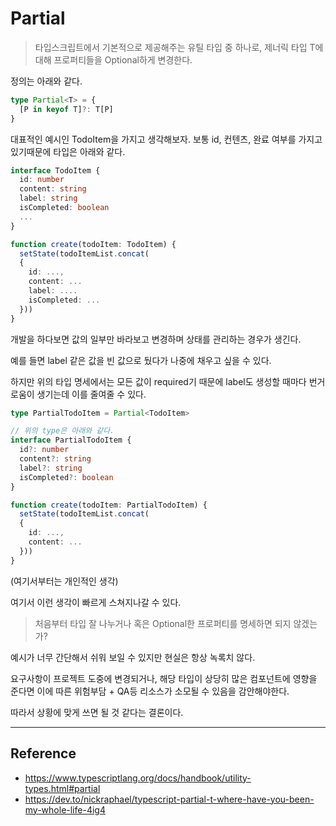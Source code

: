 # Partial
> 타입스크립트에서 기본적으로 제공해주는 유틸 타입 중 하나로, 제너릭 타입 T에 대해 프로퍼티들을 Optional하게 변경한다.

정의는 아래와 같다. 

```typescript
type Partial<T> = {
  [P in keyof T]?: T[P]
}
```

대표적인 예시인 TodoItem을 가지고 생각해보자. 보통 id, 컨텐츠, 완료 여부를 가지고 있기때문에 타입은 아래와 같다.

```typescript
interface TodoItem {
  id: number
  content: string
  label: string
  isCompleted: boolean
  ...
}

function create(todoItem: TodoItem) {
  setState(todoItemList.concat(
  {
    id: ...,
    content: ...
    label: ....
    isCompleted: ...
  }))
}
```

개발을 하다보면 값의 일부만 바라보고 변경하며 상태를 관리하는 경우가 생긴다.

예를 들면 label 같은 값을 빈 값으로 뒀다가 나중에 채우고 싶을 수 있다.

하지만 위의 타입 명세에서는 모든 값이 required기 때문에 label도 생성할 때마다 번거로움이 생기는데 이를 줄여줄 수 있다.


```typescript
type PartialTodoItem = Partial<TodoItem>

// 위의 type은 아래와 같다.
interface PartialTodoItem {
  id?: number
  content?: string
  label?: string
  isCompleted?: boolean
}

function create(todoItem: PartialTodoItem) {
  setState(todoItemList.concat(
  {
    id: ...,
    content: ...
  }))
}
```


(여기서부터는 개인적인 생각)

여기서 이런 생각이 빠르게 스쳐지나갈 수 있다.

> 처음부터 타입 잘 나누거나 혹은 Optional한 프로퍼티를 명세하면 되지 않겠는가?

예시가 너무 간단해서 쉬워 보일 수 있지만 현실은 항상 녹록치 않다. 

요구사항이 프로젝트 도중에 변경되거나, 해당 타입이 상당히 많은 컴포넌트에 영향을 준다면 이에 따른 위험부담 + QA등 리소스가 소모될 수 있음을 감안해야한다.

따라서 상황에 맞게 쓰면 될 것 같다는 결론이다.

---

## Reference
- https://www.typescriptlang.org/docs/handbook/utility-types.html#partial
- https://dev.to/nickraphael/typescript-partial-t-where-have-you-been-my-whole-life-4ig4

